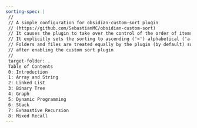 ```yaml
---
sorting-spec: |
 //
 // A simple configuration for obsidian-custom-sort plugin
 // (https://github.com/SebastianMC/obsidian-custom-sort)
 // It causes the plugin to take over the control of the order of items in the root folder ('/') of the vault
 // It explicitly sets the sorting to ascending ('<') alphabetical ('a-z')
 // Folders and files are treated equally by the plugin (by default) so expect them intermixed
 // after enabling the custom sort plugin
 // 
 target-folder: .
 Table of Contents
 0꞉ Introduction
 1꞉ Array and String
 2꞉ Linked List
 3꞉ Binary Tree
 4꞉ Graph
 5꞉ Dynamic Programming
 6꞉ Stack
 7꞉ Exhaustive Recursion
 8꞉ Mixed Recall
---
```

